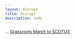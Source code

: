 ```yaml
---
layout: disrupt
title: Disrupt
description: todo
---
```


... [Grassroots March to SCOTUS](https://femfas.net/rights/scotus/)
